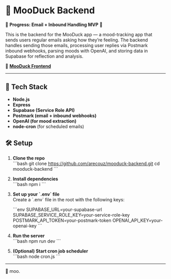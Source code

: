 # 🐄 MooDuck Backend 
🚧 **Progress: Email + Inbound Handling MVP** 🚧

This is the backend for the MooDuck app — a mood-tracking app that sends users regular emails asking how they’re feeling. The backend handles sending those emails, processing user replies via Postmark inbound webhooks, parsing moods with OpenAI, and storing data in Supabase for reflection and analysis.

🦆 [**MooDuck Frontend**](https://github.com/arecouz/mooduck-frontend)

---

## 🚀 Tech Stack
- **Node.js**
- **Express**
- **Supabase (Service Role API)**
- **Postmark (email + inbound webhooks)**
- **OpenAI (for mood extraction)**
- **node-cron** (for scheduled emails)

## 🛠 Setup

1. **Clone the repo**  
   \`\`\`bash
   git clone https://github.com/arecouz/mooduck-backend.git
   cd mooduck-backend
   \`\`\`

2. **Install dependencies**  
   \`\`\`bash
   npm i
   \`\`\`

3. **Set up your \`.env\` file**  
   Create a \`.env\` file in the root with the following keys:

   \`\`\`env
   SUPABASE_URL=your-supabase-url
   SUPABASE_SERVICE_ROLE_KEY=your-service-role-key
   POSTMARK_API_TOKEN=your-postmark-token
   OPENAI_API_KEY=your-openai-key
   \`\`\`

4. **Run the server**  
   \`\`\`bash
   npm run dev
   \`\`\`

5. **(Optional) Start cron job scheduler**  
   \`\`\`bash
   node cron.js
   \`\`\`

---

🐄 moo.
